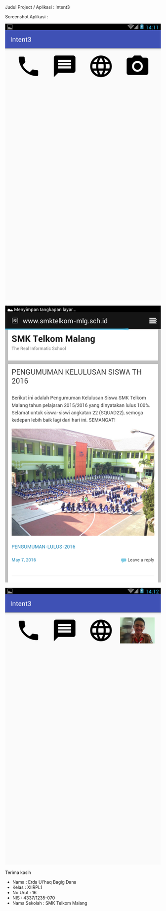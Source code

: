 Judul Project / Aplikasi : Intent3

Screenshot Aplikasi :

![tampilan awal](https://raw.githubusercontent.com/erdaulhaq/Intent3/master/Intent3.1.png)

![tampilan proses](https://raw.githubusercontent.com/erdaulhaq/Intent3/master/Intent3.2.png)

![tampilan proses](https://raw.githubusercontent.com/erdaulhaq/Intent3/master/Intent3.3.png)

Terima kasih
* Nama : Erda Ul'haq Bagig Dana
* Kelas : XIIRPL1
* No Urut : 16
* NIS : 4337/1235-070
* Nama Sekolah : SMK Telkom Malang
